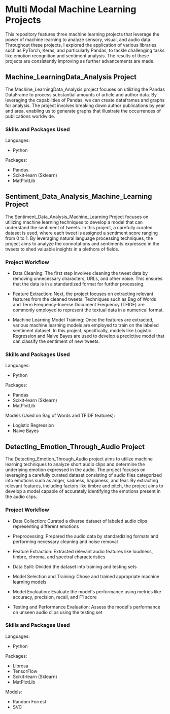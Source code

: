 # Multi Modal Machine Learning Projects
This repository features three machine learning projects that leverage the power of machine learning to analyze sensory, visual, and audio data. Throughout these projects, I explored the application of various libraries such as PyTorch, Keras, and particularly Pandas, to tackle challenging tasks like emotion recognition and sentiment analysis. The results of these projects are consistently improving as further advancements are made.

## Machine_LearningData_Analysis Project

The Machine_LearningData_Analysis project focuses on utilizing the Pandas DataFrame to process substantial amounts of article and author data. By leveraging the capabilities of Pandas, we can create dataframes and graphs for analysis. The project involves breaking down author publications by year and area, enabling us to generate graphs that illustrate the occurrences of publications worldwide.

  ### Skills and Packages Used
  Languages:
  - Python

  Packages:
  - Pandas
  - Scikit-learn (Sklearn)
  - MatPlotLib

## Sentiment_Data_Analysis_Machine_Learning Project
The Sentiment_Data_Analysis_Machine_Learning Project focuses on utilizing machine learning techniques to develop a model that can understand the sentiment of tweets. In this project, a carefully curated dataset is used, where each tweet is assigned a sentiment score ranging from 0 to 1. By leveraging natural language processing techniques, the project aims to analyze the connotations and sentiments expressed in the tweets to shed valuable insights in a plethora of fields.

### Project Workflow
- Data Cleaning: The first step involves cleaning the tweet data by removing unnecessary characters, URLs, and other noise. This ensures that the data is in a standardized format for further processing.

- Feature Extraction: Next, the project focuses on extracting relevant features from the cleaned tweets. Techniques such as Bag of Words and Term Frequency-Inverse Document Frequency (TFIDF) are commonly employed to represent the textual data in a numerical format.

- Machine Learning Model Training: Once the features are extracted, various machine learning models are employed to train on the labeled sentiment dataset. In this project, specifically, models like Logistic Regression and Naive Bayes are used to develop a predictive model that can classify the sentiment of new tweets.

### Skills and Packages Used
Languages:
  - Python

  Packages:
  - Pandas
  - Scikit-learn (Sklearn)
  - MatPlotLib

  Models (Used on Bag of Words and TFIDF features):
  - Logistic Regression
  - Naive Bayes

## Detecting_Emotion_Through_Audio Project
The Detecting_Emotion_Through_Audio project aims to utilize machine learning techniques to analyze short audio clips and determine the underlying emotion expressed in the audio. The project focuses on leveraging a carefully curated dataset consisting of audio files categorized into emotions such as anger, sadness, happiness, and fear. By extracting relevant features, including factors like timbre and pitch, the project aims to develop a model capable of accurately identifying the emotions present in the audio clips.

### Project Workflow
- Data Collection: Curated a diverse dataset of labeled audio clips representing different emotions

- Preprocessing: Prepared the audio data by standardizing formats and performing necessary cleaning and noise removal

- Feature Extraction: Extracted relevant audio features like loudness, timbre, chroma, and spectral characteristics

- Data Split: Divided the dataset into training and testing sets

- Model Selection and Training: Chose and trained appropriate machine learning models

- Model Evaluation: Evaluate the model's performance using metrics like accuracy, precision, recall, and F1 score

- Testing and Performance Evaluation: Assess the model's performance on unseen audio clips using the testing set

### Skills and Packages Used
Languages:
  - Python

  Packages:
  - Librosa
  - TensorFlow
  - Scikit-learn (Sklearn)
  - MatPlotLib

  Models:
  - Random Forrest
  - SVC

